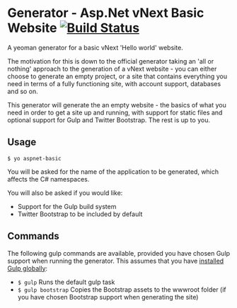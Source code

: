 # Generator - Asp.Net vNext Basic Website [![Build Status](https://travis-ci.org/elkdanger/generator-aspnet-basic.svg?branch=master)](https://travis-ci.org/elkdanger/generator-aspnet-basic)
A yeoman generator for a basic vNext 'Hello world' website.

The motivation for this is down to the official generator taking an 'all or nothing' approach to the generation of a vNext website - you can either choose to generate an empty project, or a site that contains everything you need in terms of a fully functioning site, with account support, databases and so on.

This generator will generate the an empty website - the basics of what you need in order to get a site up and running, with support for static files and optional support for Gulp and Twitter Bootstrap. The rest is up to you.

## Usage
    $ yo aspnet-basic

You will be asked for the name of the application to be generated, which affects the C# namespaces.

You will also be asked if you would like:

- Support for the Gulp build system
- Twitter Bootstrap to be included by default

## Commands

The following gulp commands are available, provided you have chosen Gulp support when running the generator. This assumes that you have [installed Gulp globally][1]:

- `$ gulp` Runs the default gulp task
- `$ gulp bootstrap` Copies the Bootstrap assets to the wwwroot folder (if you have chosen Bootstrap support when generating the site)

[1]: https://github.com/gulpjs/gulp/blob/master/docs/getting-started.md
